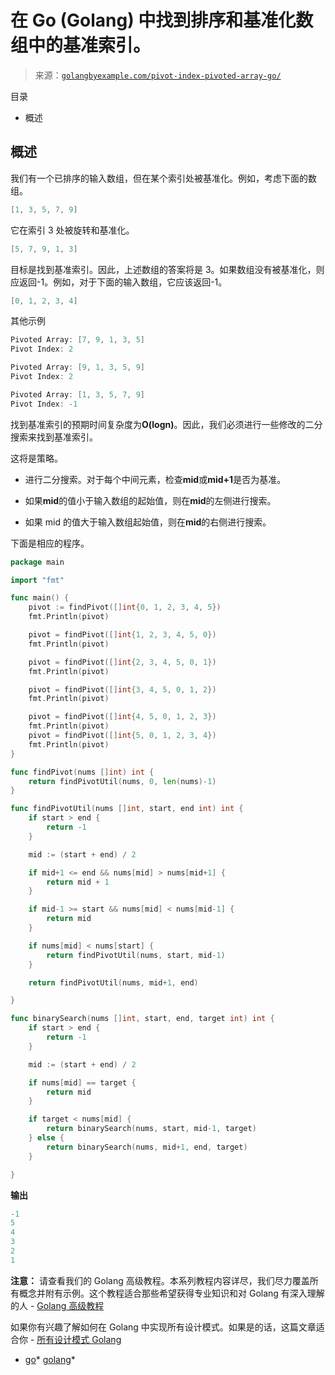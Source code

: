 <!--yml

分类：未分类

日期：2024-10-13 06:43:45

-->

# 在 Go (Golang) 中找到排序和基准化数组中的基准索引。

> 来源：[`golangbyexample.com/pivot-index-pivoted-array-go/`](https://golangbyexample.com/pivot-index-pivoted-array-go/)

目录

+   概述

## **概述**

我们有一个已排序的输入数组，但在某个索引处被基准化。例如，考虑下面的数组。

```go
[1, 3, 5, 7, 9]
```

它在索引 3 处被旋转和基准化。

```go
[5, 7, 9, 1, 3]
```

目标是找到基准索引。因此，上述数组的答案将是 3。如果数组没有被基准化，则应返回-1。例如，对于下面的输入数组，它应该返回-1。

```go
[0, 1, 2, 3, 4]
```

其他示例

```go
Pivoted Array: [7, 9, 1, 3, 5]
Pivot Index: 2

Pivoted Array: [9, 1, 3, 5, 9]
Pivot Index: 2

Pivoted Array: [1, 3, 5, 7, 9]
Pivot Index: -1
```

找到基准索引的预期时间复杂度为**O(logn)**。因此，我们必须进行一些修改的二分搜索来找到基准索引。

这将是策略。

+   进行二分搜索。对于每个中间元素，检查**mid**或**mid+1**是否为基准。

+   如果**mid**的值小于输入数组的起始值，则在**mid**的左侧进行搜索。

+   如果 mid 的值大于输入数组起始值，则在**mid**的右侧进行搜索。

下面是相应的程序。

```go
package main

import "fmt"

func main() {
	pivot := findPivot([]int{0, 1, 2, 3, 4, 5})
	fmt.Println(pivot)

	pivot = findPivot([]int{1, 2, 3, 4, 5, 0})
	fmt.Println(pivot)

	pivot = findPivot([]int{2, 3, 4, 5, 0, 1})
	fmt.Println(pivot)

	pivot = findPivot([]int{3, 4, 5, 0, 1, 2})
	fmt.Println(pivot)

	pivot = findPivot([]int{4, 5, 0, 1, 2, 3})
	fmt.Println(pivot)
	pivot = findPivot([]int{5, 0, 1, 2, 3, 4})
	fmt.Println(pivot)
}

func findPivot(nums []int) int {
	return findPivotUtil(nums, 0, len(nums)-1)
}

func findPivotUtil(nums []int, start, end int) int {
	if start > end {
		return -1
	}

	mid := (start + end) / 2

	if mid+1 <= end && nums[mid] > nums[mid+1] {
		return mid + 1
	}

	if mid-1 >= start && nums[mid] < nums[mid-1] {
		return mid
	}

	if nums[mid] < nums[start] {
		return findPivotUtil(nums, start, mid-1)
	}

	return findPivotUtil(nums, mid+1, end)

}

func binarySearch(nums []int, start, end, target int) int {
	if start > end {
		return -1
	}

	mid := (start + end) / 2

	if nums[mid] == target {
		return mid
	}

	if target < nums[mid] {
		return binarySearch(nums, start, mid-1, target)
	} else {
		return binarySearch(nums, mid+1, end, target)
	}

}
```

**输出**

```go
-1
5
4
3
2
1
```

**注意：** 请查看我们的 Golang 高级教程。本系列教程内容详尽，我们尽力覆盖所有概念并附有示例。这个教程适合那些希望获得专业知识和对 Golang 有深入理解的人 - [Golang 高级教程](https://golangbyexample.com/golang-comprehensive-tutorial/)

如果你有兴趣了解如何在 Golang 中实现所有设计模式。如果是的话，这篇文章适合你 - [所有设计模式 Golang](https://golangbyexample.com/all-design-patterns-golang/)

+   [go](https://golangbyexample.com/tag/go/)*   [golang](https://golangbyexample.com/tag/golang/)*
